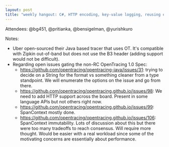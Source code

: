 ```yaml
---
layout: post
title: "weekly hangout: C#, HTTP encoding, key-value logging, reusing existing log instrumentation"
---
```


Attendees: @bg451, @pritianka, @bensigelman, @yurishkuro

Notes:

- Uber open-sourced their Java based tracer that uses OT. It's compatible with Zipkin out-of-band but does not use the B3 header (adding support would not be difficult).
- Regarding open issues gating the non-RC OpenTracing 1.0 Spec:
  - https://github.com/opentracing/opentracing-java/issues/31: trying to decide on a String for the format vs something cleaner from a type standpoint. We will enumerate the options on the issue and go from there.
  - https://github.com/opentracing/opentracing.github.io/issues/98:  We need to add HTTP support across the board. Present in some language APIs but not others right now.
  - https://github.com/opentracing/opentracing.github.io/issues/99: SpanContext mostly done.
  - https://github.com/opentracing/opentracing.github.io/issues/106: SpanContext immutability. Lots of discussion about this but there were too many tradeoffs to reach consensus. Will require more thought. Would be easier with a real workload since some of the motivating concerns are essentially about performance.
